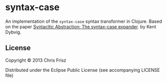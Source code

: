 # syntax-case

An implementation of the `syntax-case` syntax transformer in Clojure.
Based on the paper [Syntacitic Abstraction: The syntax-case expander](http://www.cs.indiana.edu/~dyb/pubs/bc-syntax-case.pdf).
by Kent Dybvig.

## License

Copyright © 2013 Chris Frisz

Distributed under the Eclipse Public License (see accompanying LICENSE 
file)
